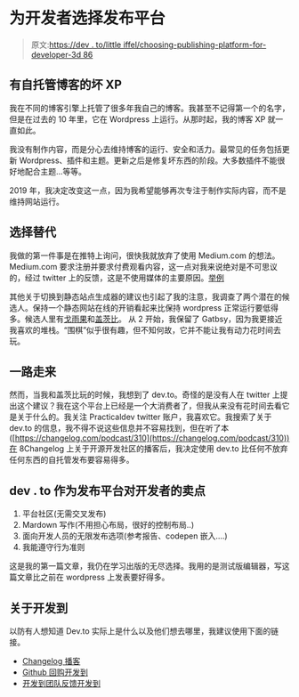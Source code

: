 # 为开发者选择发布平台

> 原文:[https://dev . to/little iffel/choosing-publishing-platform-for-developer-3d 86](https://dev.to/littleiffel/choosing-publishing-platform-for-developer-3d86)

## [](#bad-xp-with-self-hosted-blog)有自托管博客的坏 XP

我在不同的博客引擎上托管了很多年我自己的博客。我甚至不记得第一个的名字，但是在过去的 10 年里，它在 Wordpress 上运行。从那时起，我的博客 XP 就一直如此。

我没有制作内容，而是分心去维持博客的运行、安全和活力。最常见的任务包括更新 Wordpress、插件和主题。更新之后是修复坏东西的阶段。大多数插件不能很好地配合主题...等等。

2019 年，我决定改变这一点，因为我希望能够再次专注于制作实际内容，而不是维持网站运行。

## [](#choosing-alternative)选择替代

我做的第一件事是在推特上询问，很快我就放弃了使用 Medium.com 的想法。Medium.com 要求注册并要求付费观看内容，这一点对我来说绝对是不可思议的，经过 twitter 上的反馈，这是不使用媒体的主要原因。[举例](https://twitter.com/radiomorillo/status/1097956302456844289)

其他关于切换到静态站点生成器的建议也引起了我的注意，我调查了两个潜在的候选人。保持一个静态网站在线的开销看起来比保持 wordpress 正常运行要低得多。候选人里有[戈雨果](https://gohugo.io/)和[盖茨比](https://www.gatsbyjs.org/)。
从 2 开始，我保留了 Gatbsy，因为我更接近我喜欢的堆栈。“围棋”似乎很有趣，但不知何故，它并不能让我有动力花时间去玩。

## [](#along-came-devto)一路走来

然而，当我和盖茨比玩的时候，我想到了 dev.to。奇怪的是没有人在 twitter 上提出这个建议？我在这个平台上已经是一个大消费者了，但我从来没有花时间去看它是关于什么的。我关注 Practicaldev twitter 账户，我喜欢它。我搜索了关于 dev.to 的信息，我不得不说这些信息并不容易找到，但在听了本([https://changelog.com/podcast/310](https://changelog.com/podcast/310))在 8Changelog 上关于开源开发社区的播客后，我决定使用 dev.to 比任何不放弃任何东西的自托管发布要容易得多。

## dev . to 作为发布平台对开发者的卖点

1.  平台社区(无需交叉发布)
2.  Mardown 写作(不用担心布局，很好的控制布局..)
3.  面向开发人员的无限发布选项(参考报告、codepen 嵌入....)
4.  我能遵守行为准则

这是我的第一篇文章，我仍在学习出版的无尽选择。我用的是测试版编辑器，写这篇文章比之前在 wordpress 上发表要好得多。

## [](#about-devto)关于开发到

以防有人想知道 Dev.to 实际上是什么以及他们想去哪里，我建议使用下面的链接。

*   [Changelog 播客](https://changelog.com/podcast/310)
*   [Github 回购开发到](https://github.com/thepracticaldev/dev.to)
*   [开发到团队反馈开发到](https://dev.to/devteam)